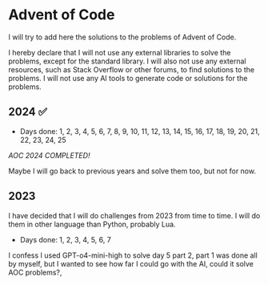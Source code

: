 # Advent of Code

I will try to add here the solutions to the problems of Advent of Code.

I hereby declare that I will not use any external libraries to solve the problems, except for the standard library.
I will also not use any external resources, such as Stack Overflow or other forums, to find solutions to the problems.
I will not use any AI tools to generate code or solutions for the problems.

## 2024 ✅

- Days done: 1, 2, 3, 4, 5, 6, 7, 8, 9, 10, 11, 12, 13, 14, 15, 16, 17, 18, 19, 20, 21, 22, 23, 24, 25

*AOC 2024 COMPLETED!*

Maybe I will go back to previous years and solve them too, but not for now.

## 2023

I have decided that I will do challenges from 2023 from time to time.
I will do them in other language than Python, probably Lua.

- Days done: 1, 2, 3, 4, 5, 6, 7

I confess I used GPT-o4-mini-high to solve day 5 part 2, part 1 was done all by myself, but I wanted to see how far I could go with the AI, could it solve AOC problems?,

